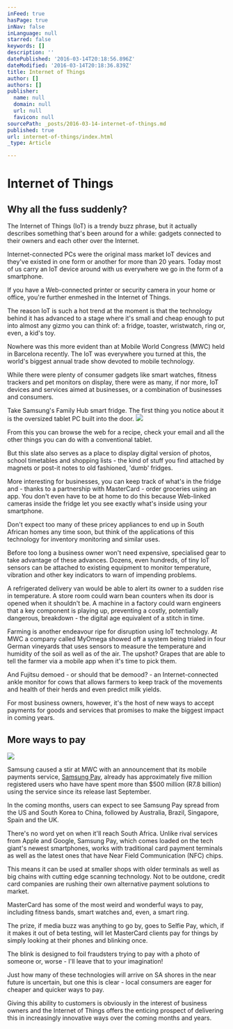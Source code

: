 ```yaml
---
inFeed: true
hasPage: true
inNav: false
inLanguage: null
starred: false
keywords: []
description: ''
datePublished: '2016-03-14T20:18:56.896Z'
dateModified: '2016-03-14T20:18:36.839Z'
title: Internet of Things
author: []
authors: []
publisher:
  name: null
  domain: null
  url: null
  favicon: null
sourcePath: _posts/2016-03-14-internet-of-things.md
published: true
url: internet-of-things/index.html
_type: Article

---
```

# Internet of Things

## Why all the fuss suddenly?

The Internet of Things (IoT) is a trendy buzz phrase, but it actually describes something that's been around for a while: gadgets connected to their owners and each other over the Internet.

Internet-connected PCs were the original mass market IoT devices and they've existed in one form or another for more than 20 years.
Today most of us carry an IoT device around with us everywhere we go in the form of a smartphone.

If you have a Web-connected printer or security camera in your home or office, you're further enmeshed in the Internet of Things.

The reason IoT is such a hot trend at the moment is that the technology behind it has advanced to a stage where it's small and cheap enough to put into almost any gizmo you can think of: a fridge, toaster, wristwatch, ring or, even, a kid's toy.

Nowhere was this more evident than at Mobile World Congress (MWC) held in Barcelona recently. The IoT was everywhere you turned at this, the world's biggest annual trade show devoted to mobile technology.

While there were plenty of consumer gadgets like smart watches, fitness trackers and pet monitors on display, there were as many, if nor more, IoT devices and services aimed at businesses, or a combination of businesses and consumers.

Take Samsung's Family Hub smart fridge. The first thing you notice about it is the oversized tablet PC built into the door.
![](https://the-grid-user-content.s3-us-west-2.amazonaws.com/c39a14f3-b8ee-4a1b-a567-ea0c0fdf36a5.jpg)

From this you can browse the web for a recipe, check your email and all the other things you can do with a conventional tablet.

But this slate also serves as a place to display digital version of photos, school timetables and shopping lists - the kind of stuff you find attached by magnets or post-it notes to old fashioned, 'dumb' fridges.

More interesting for businesses, you can keep track of what's in the fridge and - thanks to a partnership with MasterCard - order groceries using an app. You don't even have to be at home to do this because Web-linked cameras inside the fridge let you see exactly what's inside using your smartphone.

Don't expect too many of these pricey appliances to end up in South African homes any time soon, but think of the applications of this technology for inventory monitoring and similar uses.

Before too long a business owner won't need expensive, specialised gear to take advantage of these advances.
Dozens, even hundreds, of tiny IoT sensors can be attached to existing equipment to monitor temperature, vibration and other key indicators to warn of impending problems.

A refrigerated delivery van would be able to alert its owner to a sudden rise in temperature. A store room could warn bean counters when its door is opened when it shouldn't be. A machine in a factory could warn engineers that a key component is playing up, preventing a costly, potentially dangerous, breakdown - the digital age equivalent of a stitch in time.

Farming is another endeavour ripe for disruption using IoT technology.
At MWC a company called MyOmega showed off a system being trialed in four German vineyards that uses sensors to measure the temperature and humidity of the soil as well as of the air. The upshot? Grapes that are able to tell the farmer via a mobile app when it's time to pick them.

And Fujitsu demoed - or should that be demood? - an Internet-connected ankle monitor for cows that allows farmers to keep track of the movements and health of their herds and even predict milk yields.

For most business owners, however, it's the host of new ways to accept payments for goods and services that promises to make the biggest impact in coming years.

## More ways to pay
![](https://the-grid-user-content.s3-us-west-2.amazonaws.com/9108af53-006f-425e-95b6-fac5ffc4bc00.jpg)

Samsung caused a stir at MWC with an announcement that its mobile payments service, [Samsung Pay][0], already has approximately five million registered users who have have spent more than $500 million (R7.8 billion) using the service since its release last September.

In the coming months, users can expect to see Samsung Pay spread from the US and South Korea to China, followed by Australia, Brazil, Singapore, Spain and the UK.

There's no word yet on when it'll reach South Africa.
Unlike rival services from Apple and Google, Samsung Pay, which comes loaded on the tech giant's newest smartphones, works with traditional card payment terminals as well as the latest ones that have Near Field Communication (NFC) chips.

This means it can be used at smaller shops with older terminals as well as big chains with cutting edge scanning technology.
Not to be outdone, credit card companies are rushing their own alternative payment solutions to market.

MasterCard has some of the most weird and wonderful ways to pay, including fitness bands, smart watches and, even, a smart ring.

The prize, if media buzz was anything to go by, goes to Selfie Pay, which, if it makes it out of beta testing, will let MasterCard clients pay for things by simply looking at their phones and blinking once.

The blink is designed to foil fraudsters trying to pay with a photo of someone or, worse - I'll leave that to your imagination!

Just how many of these technologies will arrive on SA shores in the near future is uncertain, but one this is clear - local consumers are eager for cheaper and quicker ways to pay.

Giving this ability to customers is obviously in the interest of business owners and the Internet of Things offers the enticing prospect of delivering this in increasingly innovative ways over the coming months and years. 


[0]: http://www.samsung.com/us/samsung-pay/